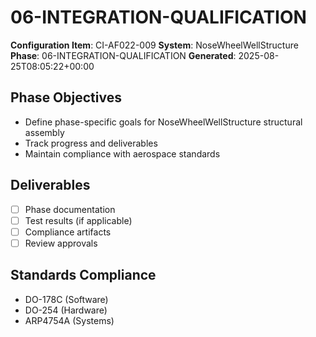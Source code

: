 # 06-INTEGRATION-QUALIFICATION

**Configuration Item**: CI-AF022-009
**System**: NoseWheelWellStructure
**Phase**: 06-INTEGRATION-QUALIFICATION
**Generated**: 2025-08-25T08:05:22+00:00

## Phase Objectives
- Define phase-specific goals for NoseWheelWellStructure structural assembly
- Track progress and deliverables
- Maintain compliance with aerospace standards

## Deliverables
- [ ] Phase documentation
- [ ] Test results (if applicable)
- [ ] Compliance artifacts
- [ ] Review approvals

## Standards Compliance
- DO-178C (Software)
- DO-254 (Hardware)
- ARP4754A (Systems)

